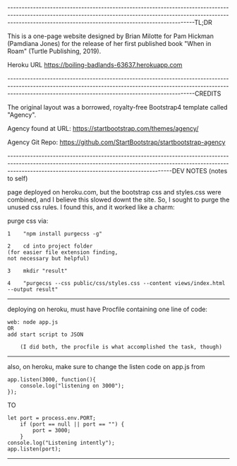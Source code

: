 


------------------------------------------------------------------------------------------------------------------------------------------------------------------------------------------------------------------------------TL;DR

This is a one-page website designed by Brian Milotte for Pam Hickman (Pamdiana Jones) for the release of her first published book "When in Roam" (Turtle Publishing, 2019).

Heroku URL
https://boiling-badlands-63637.herokuapp.com


------------------------------------------------------------------------------------------------------------------------------------------------------------------------------------------------------------------------------CREDITS

The original layout was a borrowed, royalty-free Bootstrap4 template called "Agency".

Agency found at URL:
https://startbootstrap.com/themes/agency/

Agency Git Repo:
https://github.com/StartBootstrap/startbootstrap-agency




----------------------------------------------------------------------------------------------------------------------------------------------------------------------------------------------------------------------DEV NOTES (notes to self)

page deployed on heroku.com, but the bootstrap css and styles.css were combined, and I believe this slowed downt the site. So, I sought to purge the unused css rules.  I found this, and it worked like a charm:

purge css via:

    1    "npm install purgecss -g"
        
    2    cd into project folder
    (for easier file extension finding,
    not necessary but helpful)

    3    mkdir "result"

    4    "purgecss --css public/css/styles.css --content views/index.html --output result"


---------------------------

deploying on heroku, must have Procfile containing one line of code:

    web: node app.js
    OR
    add start script to JSON

        (I did both, the procfile is what accomplished the task, though)


---------------------------

also, on heroku, make sure to change the listen code on app.js from

    app.listen(3000, function(){
        console.log("listening on 3000");
    });
TO

    let port = process.env.PORT;
        if (port == null || port == "") {
            port = 3000;
        }
    console.log("Listening intently");
    app.listen(port);

-----------------------------


